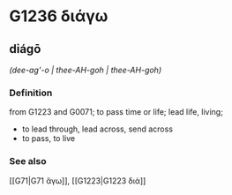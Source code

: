 # G1236 διάγω

## diágō

_(dee-ag'-o | thee-AH-goh | thee-AH-goh)_

### Definition

from G1223 and G0071; to pass time or life; lead life, living; 

- to lead through, lead across, send across
- to pass, to live

### See also

[[G71|G71 ἄγω]], [[G1223|G1223 διά]]

